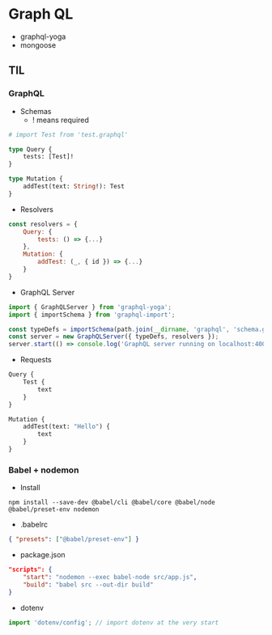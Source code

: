 # Graph QL

-   graphql-yoga
-   mongoose

## TIL

### GraphQL

-   Schemas
    -   ! means required

```graphql
# import Test from 'test.graphql'

type Query {
    tests: [Test]!
}

type Mutation {
    addTest(text: String!): Test
}
```

-   Resolvers

```JavaScript
const resolvers = {
    Query: {
        tests: () => {...}
    },
    Mutation: {
        addTest: (_, { id }) => {...}
    }
}
```

-   GraphQL Server

```JavaScript
import { GraphQLServer } from 'graphql-yoga';
import { importSchema } from 'graphql-import';

const typeDefs = importSchema(path.join(__dirname, 'graphql', 'schema.graphql'));
const server = new GraphQLServer({ typeDefs, resolvers });
server.start(() => console.log('GraphQL server running on localhost:4000'));
```

-   Requests

```graphql
Query {
    Test {
        text
    }
}
```

```graphql
Mutation {
    addTest(text: "Hello") {
        text
    }
}
```

### Babel + nodemon

-   Install

```Shell
npm install --save-dev @babel/cli @babel/core @babel/node @babel/preset-env nodemon
```

-   .babelrc

```JSON
{ "presets": ["@babel/preset-env"] }
```

-   package.json

```JSON
"scripts": {
    "start": "nodemon --exec babel-node src/app.js",
    "build": "babel src --out-dir build"
}
```

-   dotenv

```JavaScript
import 'dotenv/config'; // import dotenv at the very start
```
